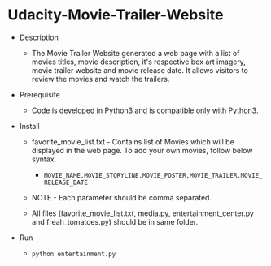 # Udacity-Movie-Trailer-Website

* Description
  * The Movie Trailer Website generated a web page with a list of movies titles, movie description, it's respective box art imagery, movie trailer website and movie release date. It allows visitors to review the movies and watch the trailers.
  
* Prerequisite
  * Code is developed in Python3 and is compatible only with Python3.

* Install
  * favorite_movie_list.txt - Contains list of Movies which will be displayed in the web page. To add your own movies, follow below syntax.
    * `MOVIE_NAME,MOVIE_STORYLINE,MOVIE_POSTER,MOVIE_TRAILER,MOVIE_RELEASE_DATE`
  * NOTE - Each parameter should be comma separated.
  
  * All files (favorite_movie_list.txt, media.py, entertainment_center.py and freah_tomatoes.py) should be in same folder.
  
* Run
  * `python entertainment.py`
